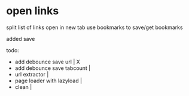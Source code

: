 # open links
split list of links
open in new tab
use bookmarks to save/get bookmarks

added save 

todo:
- add debounce save url             | X
- add debounce save tabcount        |
- url extractor                     | 
- page loader with lazyload         |
- clean                             |